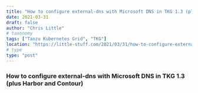 ```yaml
---
title: "How to configure external-dns with Microsoft DNS in TKG 1.3 (plus Harbor and Contour)"
date: 2021-03-31
draft: false
author: "Chris Little"
# taxonomy
tags: ["Tanzu Kubernetes Grid", "TKG"]
location: "https://little-stuff.com/2021/03/31/how-to-configure-external-dns-with-microsoft-dns-in-tkg-1-3-plus-harbor-and-contour/"
# type
type: "post"
---
```


### How to configure external-dns with Microsoft DNS in TKG 1.3 (plus Harbor and Contour)
